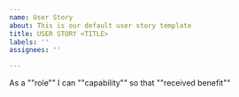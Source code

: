 ```yaml
---
name: User Story
about: This is our default user story template
title: USER STORY <TITLE>
labels: ''
assignees: ''

---
```


As a ""role"" I can ""capability"" so that ""received benefit""
